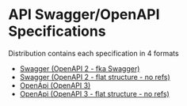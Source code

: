 # API Swagger/OpenAPI Specifications

Distribution contains each specification in 4 formats

- [Swagger (OpenAPI 2 - fka Swagger)](./swagger/)
- [Swagger (OpenAPI 2 - flat structure - no refs)](./swagger-flattened/README.md)
- [OpenApi (OpenAPI 3)](./openapi/README.md)
- [OpenApi (OpenAPI 3 - flat structure - no refs)](./swagger-flattened/README.md)
